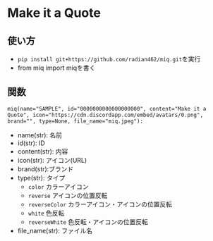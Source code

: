 # Make it a Quote
## 使い方
- `pip install git+https://github.com/radian462/miq.git`を実行
- from miq import miqを書く

## 関数
`miq(name="SAMPLE", id="0000000000000000000", content="Make it a Quote", icon="https://cdn.discordapp.com/embed/avatars/0.png", brand="", type=None, file_name="miq.jpeg"): `
- name(str): 名前
- id(str): ID
- content(str): 内容
- icon(str): アイコン(URL)
- brand(str):ブランド
- type(str): タイプ
    - `color` カラーアイコン
    - `reverse` アイコンの位置反転
    - `reverseColor` カラーアイコン・アイコンの位置反転
    - `white` 色反転
    - `reverseWhite` 色反転・アイコンの位置反転    
- file_name(str): ファイル名
